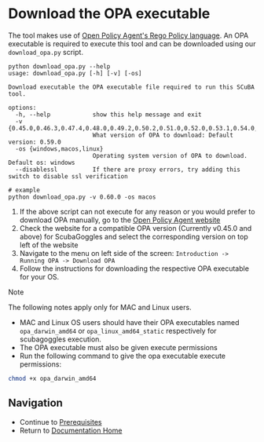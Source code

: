 
# Download the OPA executable

The tool makes use of [Open Policy Agent's Rego Policy language](https://www.openpolicyagent.org/docs/latest/policy-language/).
An OPA executable is required to execute this tool and can be downloaded using our `download_opa.py` script.

```
python download_opa.py --help
usage: download_opa.py [-h] [-v] [-os]

Download executable the OPA executable file required to run this SCuBA tool.

options:
  -h, --help            show this help message and exit
  -v {0.45.0,0.46.3,0.47.4,0.48.0,0.49.2,0.50.2,0.51.0,0.52.0,0.53.1,0.54.0,0.55.0,0.56.0,0.57.1,0.58.0,0.59.0,0.60.0}
                        What version of OPA to download: Default version: 0.59.0
  -os {windows,macos,linux}
                        Operating system version of OPA to download. Default os: windows
  --disablessl          If there are proxy errors, try adding this switch to disable ssl verification
```
```
# example
python download_opa.py -v 0.60.0 -os macos
```
1. If the above script can not execute for any reason or you would prefer to download OPA manually, go to the [Open Policy Agent website](https://www.openpolicyagent.org/docs/latest/#running-opa)
2. Check the website for a compatible OPA version (Currently v0.45.0 and above) for ScubaGoggles and select the corresponding version on top left of the website
3. Navigate to the menu on left side of the screen: `Introduction -> Running OPA -> Download OPA`
4. Follow the instructions for downloading the respective OPA executable for your OS.

> [!NOTE]
> The following notes apply only for MAC and Linux users.
- MAC and Linux OS users should have their OPA executables named `opa_darwin_amd64` or `opa_linux_amd64_static` respectively for scubagoggles execution.
- The OPA executable must also be given execute permissions
- Run the following command to give the opa executable execute permissions:
```bash
chmod +x opa_darwin_amd64
```

## Navigation
- Continue to [Prerequisites](/docs/prerequisites/Prerequisites.md)
- Return to [Documentation Home](/README.md)
